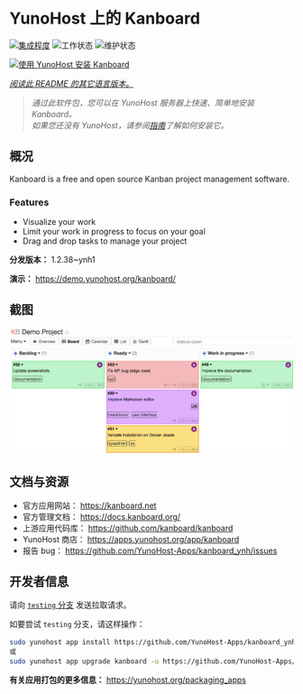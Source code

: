<!--
注意：此 README 由 <https://github.com/YunoHost/apps/tree/master/tools/readme_generator> 自动生成
请勿手动编辑。
-->

# YunoHost 上的 Kanboard

[![集成程度](https://dash.yunohost.org/integration/kanboard.svg)](https://ci-apps.yunohost.org/ci/apps/kanboard/) ![工作状态](https://ci-apps.yunohost.org/ci/badges/kanboard.status.svg) ![维护状态](https://ci-apps.yunohost.org/ci/badges/kanboard.maintain.svg)

[![使用 YunoHost 安装 Kanboard](https://install-app.yunohost.org/install-with-yunohost.svg)](https://install-app.yunohost.org/?app=kanboard)

*[阅读此 README 的其它语言版本。](./ALL_README.md)*

> *通过此软件包，您可以在 YunoHost 服务器上快速、简单地安装 Kanboard。*  
> *如果您还没有 YunoHost，请参阅[指南](https://yunohost.org/install)了解如何安装它。*

## 概况

Kanboard is a free and open source Kanban project management software.

### Features

- Visualize your work
- Limit your work in progress to focus on your goal
- Drag and drop tasks to manage your project


**分发版本：** 1.2.38~ynh1

**演示：** <https://demo.yunohost.org/kanboard/>

## 截图

![Kanboard 的截图](./doc/screenshots/board.png)

## 文档与资源

- 官方应用网站： <https://kanboard.net>
- 官方管理文档： <https://docs.kanboard.org/>
- 上游应用代码库： <https://github.com/kanboard/kanboard>
- YunoHost 商店： <https://apps.yunohost.org/app/kanboard>
- 报告 bug： <https://github.com/YunoHost-Apps/kanboard_ynh/issues>

## 开发者信息

请向 [`testing` 分支](https://github.com/YunoHost-Apps/kanboard_ynh/tree/testing) 发送拉取请求。

如要尝试 `testing` 分支，请这样操作：

```bash
sudo yunohost app install https://github.com/YunoHost-Apps/kanboard_ynh/tree/testing --debug
或
sudo yunohost app upgrade kanboard -u https://github.com/YunoHost-Apps/kanboard_ynh/tree/testing --debug
```

**有关应用打包的更多信息：** <https://yunohost.org/packaging_apps>
